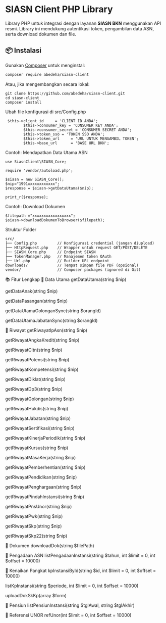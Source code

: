 # SIASN Client PHP Library

Library PHP untuk integrasi dengan layanan **SIASN BKN** menggunakan API resmi. Library ini mendukung autentikasi token, pengambilan data ASN, serta download dokumen dan file.

## 📦 Instalasi

Gunakan [Composer](https://getcomposer.org/) untuk menginstal:

```bash
composer require abedeha/siasn-client
```
Atau, jika mengembangkan secara lokal:
```
git clone https://github.com/abedeha/siasn-client.git
cd siasn-client
composer install
```
Ubah file konfigurasi di src/Config.php

```
 $this->client_id     = 'CLIENT ID ANDA';
        $this->consumer_key = 'CONSUMER KEY ANDA';
        $this->consumer_secret = 'CONSUMER SECRET ANDA';
        $this->token_sso = 'TOKEN SSO ANDA';
        $this->token_url     = 'URL UNTUK MENGAMBIL TOKEN';
        $this->base_url      = 'BASE URL BKN';
```

Contoh: Mendapatkan Data Utama ASN
```
use SiasnClient\SIASN_Core;

require 'vendor/autoload.php';

$siasn = new SIASN_Core();
$nip="1991xxxxxxxxxxxx";
$response = $siasn->getDataUtama($nip);

print_r($response);
```

Contoh: Download Dokumen
```
$filepath ="xxxxxxxxxxxxxxxxx";
$siasn->downloadDokumenToBrowser($filepath);
```

Struktur Folder 

```
src/
├── Config.php         // Konfigurasi credential (jangan diupload)
├── HttpRequest.php    // Wrapper untuk request GET/POST/DELETE
├── SIASN_Core.php     // Endpoint SIASN
├── TokenManager.php   // Manajemen token OAuth
├── Url.php            // Builder URL endpoint
downloads/             // Tempat simpan file PDF (opsional)
vendor/                // Composer packages (ignored di Git)

```

📚 Fitur Lengkap
🔹 Data Utama
getDataUtama(string $nip)

getDataAnak(string $nip)

getDataPasangan(string $nip)

getDataUtamaGolonganSync(string $orangId)

getDataUtamaJabatanSync(string $orangId)

🔹 Riwayat
getRiwayatIpAsn(string $nip)

getRiwayatAngkaKredit(string $nip)

getRiwayatCltn(string $nip)

getRiwayatPotensi(string $nip)

getRiwayatKompetensi(string $nip)

getRiwayatDiklat(string $nip)

getRiwayatDp3(string $nip)

getRiwayatGolongan(string $nip)

getRiwayatHukdis(string $nip)

getRiwayatJabatan(string $nip)

getRiwayatSertifikasi(string $nip)

getRiwayatKinerjaPeriodik(string $nip)

getRiwayatKursus(string $nip)

getRiwayatMasaKerja(string $nip)

getRiwayatPemberhentian(string $nip)

getRiwayatPendidikan(string $nip)

getRiwayatPenghargaan(string $nip)

getRiwayatPindahInstansi(string $nip)

getRiwayatPnsUnor(string $nip)

getRiwayatPwk(string $nip)

getRiwayatSkp(string $nip)

getRiwayatSkp22(string $nip)

🔹 Dokumen
downloadDok(string $filePath)

🔹 Pengadaan ASN
listPengadaanInstansi(string $tahun, int $limit = 0, int $offset = 10000)

🔹 Kenaikan Pangkat
kpInstansiById(string $id, int $limit = 0, int $offset = 10000)

listKpInstansi(string $periode, int $limit = 0, int $offset = 10000)

uploadDokSkKp(array $form)

🔹 Pensiun
listPensiunInstansi(string $tglAwal, string $tglAkhir)

🔹 Referensi UNOR
refUnor(int $limit = 0, int $offset = 10000)

